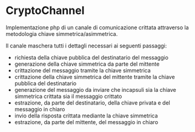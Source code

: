 # CryptoChannel
Implementazione php di un canale di comunicazione crittata attraverso
la metodologia chiave simmetrica/asimmetrica.

Il canale maschera tutti i dettagli necessari ai seguenti passaggi:
- richiesta della chiave pubblica del destinatario del messaggio
- generazione della chiave simmetrica da parte del mittente
- crittazione del messaggio tramite la chiave simmetrica
- crittazione della chiave simmetrica del mittente tramite la chiave pubblica del destinatario
- generazione del messaggio da inviare che incapsuli sia la chiave simmetrica crittata sia il messaggio crittato
- estrazione, da parte del destinatario, della chiave privata e del messaggio in chiaro
- invio della risposta crittata mediante la chiave simmetrica
- estrazione, da parte del mittente, del messaggio in chiaro
